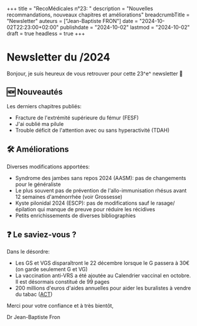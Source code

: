 +++
title = "RecoMédicales n°23: "
description = "Nouvelles recommandations, nouveaux chapitres et améliorations"
breadcrumbTitle = "Newsletter"
auteurs = ["Jean-Baptiste FRON"]
date = "2024-10-02T22:23:00+02:00"
publishdate = "2024-10-02"
lastmod = "2024-10-02"
draft = true
headless = true
+++

# Newsletter du /2024

Bonjour, je suis heureux de vous retrouver pour cette 23^e^ newsletter 📰

## 🆕 Nouveautés

Les derniers chapitres publiés:

- Fracture de l'extrémité supérieure du fémur (FESF)
- J'ai oublié ma pilule
- Trouble déficit de l'attention avec ou sans hyperactivité (TDAH)

## 🛠️ Améliorations

Diverses modifications apportées:

- Syndrome des jambes sans repos 2024 (AASM): pas de changements pour le généraliste
- Le plus souvent pas de prévention de l'allo-immunisation rhésus avant 12 semaines d'aménorrhée (voir Grossesse)
- Kyste pilonidal 2024 (ESCP): pas de modifications sauf le rasage/épilation qui manque de preuve pour réduire les récidives
- Petits enrichissements de diverses bibliographies

## ❓ Le saviez-vous ?

Dans le désordre:

- Les GS et VGS disparaîtront le 22 décembre lorsque le G passera à 30€ (on garde seulement G et VG)
- La vaccination anti-VRS a été ajoutée au Calendrier vaccinal en octobre. Il est désormais constitué de 99 pages
- 200 millions d'euros d'aides annuelles pour aider les buralistes à vendre du tabac ([ACT](https://alliancecontreletabac.org/2024/10/01/44-milliards-daides-publiques-pour-les-activites-lucratives-des-buralistes/))

Merci pour votre confiance et à très bientôt,

Dr Jean-Baptiste Fron
